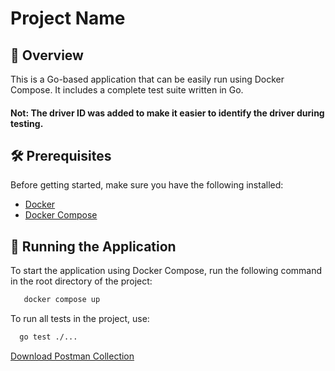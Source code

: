 # Project Name

## 🧾 Overview

This is a Go-based application that can be easily run using Docker Compose. It includes a complete test suite written in Go.

#### Not: The driver ID was added to make it easier to identify the driver during testing.
## 🛠 Prerequisites

Before getting started, make sure you have the following installed:

- [Docker](https://www.docker.com/get-started)
- [Docker Compose](https://docs.docker.com/compose/install/)

## 🚀 Running the Application

To start the application using Docker Compose, run the following command in the root directory of the project:

```bash
   docker compose up
```


To run all tests in the project, use:
```bash
  go test ./...
```

[Download Postman Collection](./docs/driver_location.postman_collection.json)